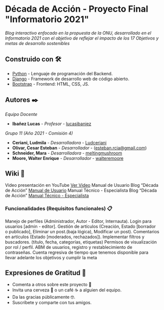 # Década de Acción - Proyecto Final "Informatorio 2021"

_Blog interactivo enfocado en la propuesta de la ONU, desarrollado en el Informatorio 2021 con el objetivo de reflejar el impacto de los 17 Objetivos y metas de desarrollo sostenibles_

## Construido con 🛠️

* [Python](https://www.python.org/) - Lenguaje de programación del Backend.
* [Django](https://www.djangoproject.com/) - Framework de desarrollo web de código abierto.
* [Bootstrap](https://getbootstrap.com/) - Frontend: HTML, CSS, JS.

## Autores ✒️

_Equipo Docente_

* **Ibañez Lucas** - *Profesor* - [lucasibaniez](https://github.com/lucasibaniez)

_Grupo 11 (Año 2021 - Comisión 4)_

* **Ceriani, Ludmila** - *Desarrolladora* - [Ludceriani](https://github.com/Ludceriani)
* **Olivar, Cesar Esteban** - *Desarrollador* - (esteban.rcia@gmail.com)
* **Schneider, Mara** - *Desarrolladora* - [meltingmushroom](https://github.com/meltingmushroom)
* **Moore, Walter Enrique** - *Desarrollador* - [walteremoore](https://github.com/walteremoore)

## Wiki 📖

Video presentación en YouTube [Ver Video](https://youtu.be/35zBgNUlljY)
Manual de Usuario Blog “Década de Acción” [Manual de Usuario](https://www.4shared.com/s/frphHqC4piq)
Manual Técnico - Especialista Blog “Década de Acción” [Manual Técnico - Especialista](https://www.4shared.com/s/fF21KOB5fea)

### Funcionalidades (Requisitos funcionales) 📋

Manejo de perfiles (Administrador, Autor - Editor, Internauta).
Login para usuarios [admin - editor].
Gestión de artículos (Creación, Estado [borrador o publicado], Eliminar un post.(baja lógica), Modificar un post).
Comentarios en artículos (Estado [moderados, rechazados]).
Implementar filtros y buscadores. (título, fecha, categorías, etiquetas)
Permisos de visualización por rol / perfil.
ABM de usuarios, registro y restablecimiento de contraseñas.
Cuenta regresiva de tiempo que tenemos disponible para llevar adelante los objetivos y cumplir la meta 

## Expresiones de Gratitud 🎁

* Comenta a otros sobre este proyecto 📢
* Invita una cerveza 🍺 o un café ☕ a alguien del equipo. 
* Da las gracias públicamente 🤓.
* Suscríbete y comparte con tus amigos.